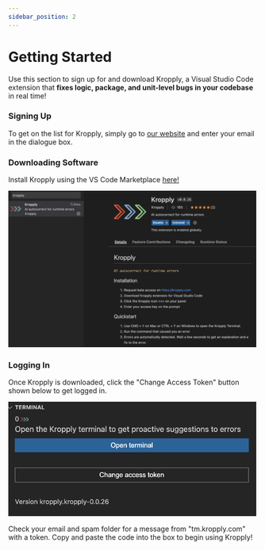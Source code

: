 ```yaml
---
sidebar_position: 2
---
```


# Getting Started

Use this section to sign up for and download Kropply, a Visual Studio Code extension that **fixes logic, package, and unit-level bugs in your codebase** in real time!

### Signing Up

To get on the list for Kropply, simply go to <a href="https://www.kropply.com">our website</a> and enter your email in the dialogue box.

### Downloading Software

Install Kropply using the VS Code Marketplace <a href="https://marketplace.visualstudio.com/items?itemName=kropply.kropply">here!</a>

<img src="images/DownloadKropply.png" width="500" />

### Logging In

Once Kropply is downloaded, click the "Change Access Token" button shown below to get logged in.

<img src="images/AccessToken.png" width="500" />

Check your email and spam folder for a message from "tm.kropply.com" with a token. Copy and paste the code into the box to begin using Kropply!
